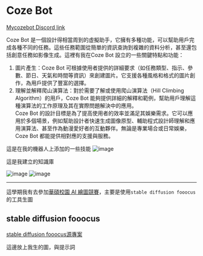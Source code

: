 #  Coze Bot

[Mycozebot Discord link](https://discord.com/api/oauth2/authorize?client_id=1211858270327672882&permissions=8797166831616&scope=bot)

Coze Bot 是一個設計得相當周到的虛擬助手，它擁有多種功能，可以幫助用戶完成各種不同的任務。這些任務範圍從簡單的資訊查詢到複雜的資料分析，甚至還包括創意任務如影像生成。這裡有我在Coze Bot 設立的一些關鍵特點和功能：  
1.  圖片產生：Coze Bot 可根據使用者提供的詳細要求（如任務類型、指示、參數、節日、天氣和時間等資訊）來創建圖片。它支援各種風格和格式的圖片創作，為用戶提供了豐富的選擇。
2.  理解並解釋爬山演算法：對於需要了解或使用爬山演算法（Hill Climbing Algorithm）的用戶，Coze Bot 能夠提供詳細的解釋和範例，幫助用戶理解這種演算法的工作原理及其在實際問題解決中的應用。  
Coze Bot 的設計目標是為了提高使用者的效率並滿足其娛樂需求。它可以應用於多個場景，例如幫助設計者快速生成圖像原型、輔助程式設計師理解和應用演算法、甚至作為動漫愛好者的互動夥伴。無論是專業場合或日常娛樂，Coze Bot 都能提供相對應的支援與服務。

這是在我的機器人上添加的一些技能
![image](https://github.com/Bojun6667/ai/assets/99935026/38b34a46-12d9-475d-ad15-dc7c6fa38bf5)

這是我建立的知識庫

![image](https://github.com/Bojun6667/ai/assets/99935026/697c04e5-bf28-4524-ba50-fc8cf04a4eb3)
![image](https://github.com/Bojun6667/ai/assets/99935026/3e27117f-a15c-4010-805e-5bd6650c17e2)

---

這學期我有去參加[華碩校園 AI 繪圖競賽](https://press.asus.com/tw/news/press-releases/asus-campus-ai-drawing-competition-2024/)，主要是使用`stable diffusion fooocus`的工具生圖

##  stable diffusion fooocus
[stable diffusion fooocus源專案](https://github.com/lllyasviel/Fooocus)

這邊放上我生的圖，與提示詞
